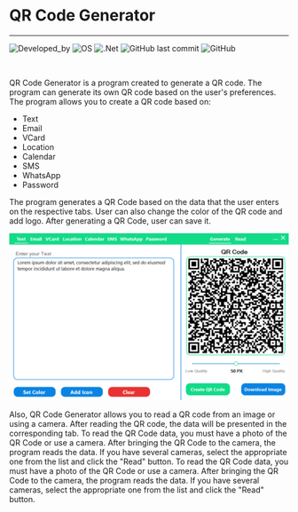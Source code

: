 # **QR Code Generator** 
---
![Developed_by](https://img.shields.io/badge/Developed_by-GAGreatProgrammer-green) ![OS](https://img.shields.io/badge/OS-_Windows-blue) ![.Net](https://img.shields.io/badge/.Net-_v4.7.2-red) ![GitHub last commit](https://img.shields.io/github/last-commit/GAGreatProgrammer/QR-Code-Generator) ![GitHub](https://img.shields.io/github/license/GAGreatProgrammer/QR-Code-Generator?color=orange)

<br/>

QR Code Generator is a program created to generate a QR code. The program can generate its own QR code based on the user's preferences. The program allows you to create a QR code based on:

* Text
* Email
* VCard
* Location
* Calendar
* SMS
* WhatsApp
* Password

The program generates a QR Code based on the data that the user enters on the respective tabs. User can also change the color of the QR code and add logo. After generating a QR Code, user can save it.

<n/>

![QR Code Generator Main Form](https://raw.githubusercontent.com/GAGreatProgrammer/QR-Code-Generator/master/QR%20Code%20Generator/Assets/MainForm1.PNG)

<n/>

Also, QR Code Generator allows you to read a QR code from an image or using a camera. After reading the QR code, the data will be presented in the corresponding tab. To read the QR Code data, you must have a photo of the QR Code or use a camera. After bringing the QR Code to the camera, the program reads the data. If you have several cameras, select the appropriate one from the list and click the "Read" button.
To read the QR Code data, you must have a photo of the QR Code or use a camera. After bringing the QR Code to the camera, the program reads the data. If you have several cameras, select the appropriate one from the list and click the "Read" button.






